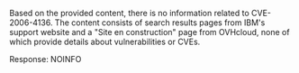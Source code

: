 Based on the provided content, there is no information related to CVE-2006-4136. The content consists of search results pages from IBM's support website and a "Site en construction" page from OVHcloud, none of which provide details about vulnerabilities or CVEs.

Response: NOINFO